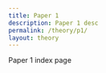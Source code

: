 ```yaml
---
title: Paper 1
description: Paper 1 desc
permalink: /theory/p1/
layout: theory
---
```


Paper 1 index page
